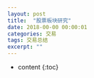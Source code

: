 ```yaml
---
layout: post
title:  "股票板块研究"
date: 2018-00-00 00:00:01
categories: 交易
tags: 交易总结
excerpt: ""
---
```


* content
{:toc}

















































